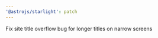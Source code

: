 ```yaml
---
'@astrojs/starlight': patch
---
```


Fix site title overflow bug for longer titles on narrow screens
